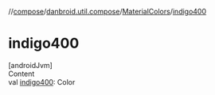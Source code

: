 //[compose](../../../index.md)/[danbroid.util.compose](../index.md)/[MaterialColors](index.md)/[indigo400](indigo400.md)



# indigo400  
[androidJvm]  
Content  
val [indigo400](indigo400.md): Color  



